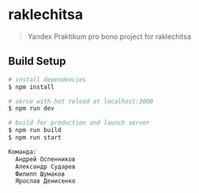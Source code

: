 # raklechitsa

> Yandex Praktikum pro bono project for raklechitsa

## Build Setup

```bash
# install dependencies
$ npm install

# serve with hot reload at localhost:3000
$ npm run dev

# build for production and launch server
$ npm run build
$ npm run start

Команда: 
  Андрей Оспенников
  Александр Сударев
  Филипп Шумаков
  Ярослав Денисенко
